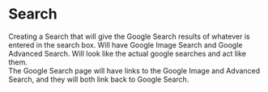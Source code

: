 # Search
Creating a Search that will give the Google Search results of whatever is entered in the search box. 
Will have Google Image Search and Google Advanced Search. 
Will look like the actual google searches and act like them.  
The Google Search page will have links to the Google Image and Advanced Search, and they will both link back to Google Search.
